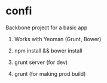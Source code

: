 confi
=====

Backbone project for a basic app

1. Works with Yeoman (Grunt, Bower)

2. npm install && bower install

3. grunt server (for dev)

4. grunt (for making prod build)


